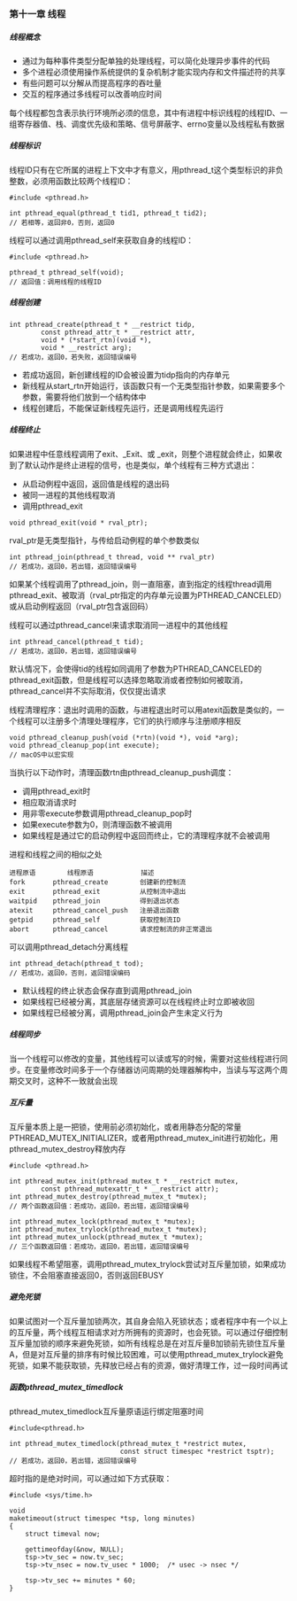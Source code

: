 ### 第十一章  线程

##### 线程概念

* 通过为每种事件类型分配单独的处理线程，可以简化处理异步事件的代码
* 多个进程必须使用操作系统提供的复杂机制才能实现内存和文件描述符的共享
* 有些问题可以分解从而提高程序的吞吐量
* 交互的程序通过多线程可以改善响应时间

每个线程都包含表示执行环境所必须的信息，其中有进程中标识线程的线程ID、一组寄存器值、栈、调度优先级和策略、信号屏蔽字、errno变量以及线程私有数据

##### 线程标识

线程ID只有在它所属的进程上下文中才有意义，用pthread_t这个类型标识的非负整数，必须用函数比较两个线程ID：

```
#include <pthread.h>

int pthread_equal(pthread_t tid1, pthread_t tid2);
// 若相等，返回非0，否则，返回0
```

线程可以通过调用pthread_self来获取自身的线程ID：

```
#include <pthread.h>

pthread_t pthread_self(void);
// 返回值：调用线程的线程ID
```

##### 线程创建

```
int pthread_create(pthread_t * __restrict tidp,
		const pthread_attr_t * __restrict attr,
		void * (*start_rtn)(void *),
		void * __restrict arg);
// 若成功，返回0，若失败，返回错误编号		
```

* 若成功返回，新创建线程的ID会被设置为tidp指向的内存单元
* 新线程从start_rtn开始运行，该函数只有一个无类型指针参数，如果需要多个参数，需要将他们放到一个结构体中
* 线程创建后，不能保证新线程先运行，还是调用线程先运行

##### 线程终止

如果进程中任意线程调用了exit、_Exit、或 _exit，则整个进程就会终止，如果收到了默认动作是终止进程的信号，也是类似，单个线程有三种方式退出：

* 从启动例程中返回，返回值是线程的退出码
* 被同一进程的其他线程取消
* 调用pthread_exit

```
void pthread_exit(void * rval_ptr);
```

rval_ptr是无类型指针，与传给启动例程的单个参数类似

```
int pthread_join(pthread_t thread, void ** rval_ptr)
// 若成功，返回0，若出错，返回错误编号
```

如果某个线程调用了pthread_join，则一直阻塞，直到指定的线程thread调用pthread_exit、被取消（rval_ptr指定的内存单元设置为PTHREAD_CANCELED）或从启动例程返回（rval_ptr包含返回码）

线程可以通过pthread_cancel来请求取消同一进程中的其他线程

```
int pthread_cancel(pthread_t tid);
// 若成功，返回0，若出错，返回错误编号
```

默认情况下，会使得tid的线程如同调用了参数为PTHREAD_CANCELED的pthread_exit函数，但是线程可以选择忽略取消或者控制如何被取消，pthread_cancel并不实际取消，仅仅提出请求

线程清理程序：退出时调用的函数，与进程退出时可以用atexit函数是类似的，一个线程可以注册多个清理处理程序，它们的执行顺序与注册顺序相反

```
void pthread_cleanup_push(void (*rtn)(void *), void *arg);
void pthread_cleanup_pop(int execute);
// macOS中以宏实现
```

当执行以下动作时，清理函数rtn由pthread_cleanup_push调度：

* 调用pthread_exit时
* 相应取消请求时
* 用非零execute参数调用pthread_cleanup_pop时
* 如果execute参数为0，则清理函数不被调用
* 如果线程是通过它的启动例程中返回而终止，它的清理程序就不会被调用

进程和线程之间的相似之处

```
进程原语        线程原语            描述
fork       pthread_create        创建新的控制流
exit       pthread_exit          从控制流中退出
waitpid    pthread_join          得到退出状态
atexit     pthread_cancel_push   注册退出函数
getpid     pthread_self          获取控制流ID
abort      pthread_cancel        请求控制流的非正常退出
```

可以调用pthread_detach分离线程

```
int pthread_detach(pthread_t tod);
// 若成功，返回0，否则，返回错误编码
```

* 默认线程的终止状态会保存直到调用pthread_join
* 如果线程已经被分离，其底层存储资源可以在线程终止时立即被收回
* 如果线程已经被分离，调用pthread_join会产生未定义行为

##### 线程同步

当一个线程可以修改的变量，其他线程可以读或写的时候，需要对这些线程进行同步。在变量修改时间多于一个存储器访问周期的处理器解构中，当读与写这两个周期交叉时，这种不一致就会出现

##### 互斥量

互斥量本质上是一把锁，使用前必须初始化，或者用静态分配的常量PTHREAD_MUTEX_INITIALIZER，或者用pthread_mutex_init进行初始化，用pthread_mutex_destroy释放内存

```
#include <pthread.h>

int pthread_mutex_init(pthread_mutex_t * __restrict mutex,
		const pthread_mutexattr_t * __restrict attr);
int pthread_mutex_destroy(pthread_mutex_t *mutex);
// 两个函数返回值：若成功，返回0，若出错，返回错误编号
```

```
int pthread_mutex_lock(pthread_mutex_t *mutex);
int pthread_mutex_trylock(pthread_mutex_t *mutex);
int pthread_mutex_unlock(pthread_mutex_t *mutex);
// 三个函数返回值：若成功，返回0，若出错，返回错误编号
```

如果线程不希望阻塞，调用pthread_mutex_trylock尝试对互斥量加锁，如果成功锁住，不会阻塞直接返回0，否则返回EBUSY

##### 避免死锁

如果试图对一个互斥量加锁两次，其自身会陷入死锁状态；或者程序中有一个以上的互斥量，两个线程互相请求对方所拥有的资源时，也会死锁。可以通过仔细控制互斥量加锁的顺序来避免死锁，如所有线程总是在对互斥量B加锁前先锁住互斥量A，但是对互斥量的排序有时候比较困难，可以使用pthread_mutex_trylock避免死锁，如果不能获取锁，先释放已经占有的资源，做好清理工作，过一段时间再试

##### 函数pthread_mutex_timedlock

pthread_mutex_timedlock互斥量原语运行绑定阻塞时间

```
#include<pthread.h>

int pthread_mutex_timedlock(pthread_mutex_t *restrict mutex,
							const struct timespec *restrict tsptr);
// 若成功，返回0，若出错，返回错误编号
```

超时指的是绝对时间，可以通过如下方式获取：

```
#include <sys/time.h>

void
maketimeout(struct timespec *tsp, long minutes)
{
    struct timeval now;

    gettimeofday(&now, NULL);
    tsp->tv_sec = now.tv_sec;
    tsp->tv_nsec = now.tv_usec * 1000;  /* usec -> nsec */
    
    tsp->tv_sec += minutes * 60;
}
```

